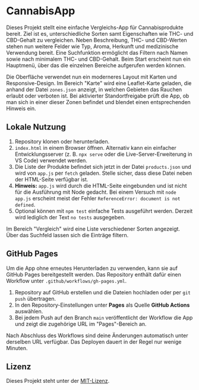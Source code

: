 # CannabisApp

Dieses Projekt stellt eine einfache Vergleichs-App für Cannabisprodukte bereit. Ziel ist es, unterschiedliche Sorten samt Eigenschaften wie THC- und CBD-Gehalt zu vergleichen. Neben Beschreibung, THC- und CBD-Werten stehen nun weitere Felder wie Typ, Aroma, Herkunft und medizinische Verwendung bereit. Eine Suchfunktion ermöglicht das Filtern nach Namen sowie nach minimalem THC- und CBD-Gehalt. Beim Start erscheint nun ein Hauptmenü, über das die einzelnen Bereiche aufgerufen werden können.

Die Oberfläche verwendet nun ein moderneres Layout mit Karten und Responsive-Design. Im Bereich "Karte" wird eine Leaflet-Karte geladen, die anhand der Datei `zones.json` anzeigt, in welchen Gebieten das Rauchen erlaubt oder verboten ist. Bei aktivierter Standortfreigabe prüft die App, ob man sich in einer dieser Zonen befindet und blendet einen entsprechenden Hinweis ein.

## Lokale Nutzung

1. Repository klonen oder herunterladen.
2. `index.html` in einem Browser öffnen. Alternativ kann ein einfacher Entwicklungsserver (z. B. `npx serve` oder die Live-Server-Erweiterung in VS Code) verwendet werden.
3. Die Liste der Produkte befindet sich jetzt in der Datei `products.json` und wird von `app.js` per `fetch` geladen. Stelle sicher, dass diese Datei neben der HTML-Seite verfügbar ist.
4. **Hinweis:** `app.js` wird durch die HTML-Seite eingebunden und ist nicht für die Ausführung mit Node gedacht. Bei einem Versuch mit `node app.js` erscheint meist der Fehler `ReferenceError: document is not defined`.
5. Optional können mit `npm test` einfache Tests ausgeführt werden. Derzeit wird lediglich der Text `no tests` ausgegeben.

Im Bereich "Vergleich" wird eine Liste verschiedener Sorten angezeigt. Über das Suchfeld lassen sich die Einträge filtern.

## GitHub Pages

Um die App ohne erneutes Herunterladen zu verwenden, kann sie auf GitHub Pages bereitgestellt werden. Das Repository enthält dafür einen Workflow unter `.github/workflows/gh-pages.yml`.

1. Repository auf GitHub erstellen und die Dateien hochladen oder per `git push` übertragen.
2. In den Repository-Einstellungen unter **Pages** als Quelle **GitHub Actions** auswählen.
3. Bei jedem Push auf den Branch `main` veröffentlicht der Workflow die App und zeigt die zugehörige URL im "Pages"-Bereich an.

Nach Abschluss des Workflows sind deine Änderungen automatisch unter derselben URL verfügbar. Das Deployen dauert in der Regel nur wenige Minuten.

## Lizenz

Dieses Projekt steht unter der [MIT-Lizenz](LICENSE).
